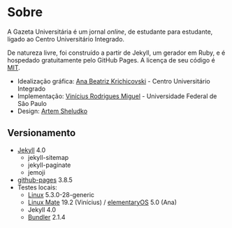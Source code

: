 # Sobre

A Gazeta Universitária é um jornal *online*, de estudante para estudante, ligado ao Centro Universitário Integrado.

De natureza livre, foi construído a partir de Jekyll, um gerador em Ruby, e é hospedado gratuitamente pelo GitHub Pages. A licença de seu código é [MIT](https://mit-license.org/).

  * Idealização gráfica: [Ana Beatriz Krichicovski](https://github.com/krichicovski) - Centro Universitário Integrado
  * Implementação: [Vinícius Rodrigues Miguel](https://github.com/vrmiguel) - Universidade Federal de São Paulo
  * Design: [Artem Sheludko](https://github.com/artemsheludko)

## Versionamento

  * [Jekyll](https://jekyllrb.com/) 4.0
     * jekyll-sitemap
     * jekyll-paginate
     * jemoji
  * [github-pages](https://pages.github.com/) 3.8.5
  * Testes locais:
    * [Linux](https://www.linux.org/) 5.3.0-28-generic
    * [Linux Mate](https://www.linuxmint.com/) 19.2 (Vinícius) / [elementaryOS](https://elementary.io/) 5.0 (Ana)
    * Jekyll 4.0
    * [Bundler](https://bundler.io/) 2.1.4
